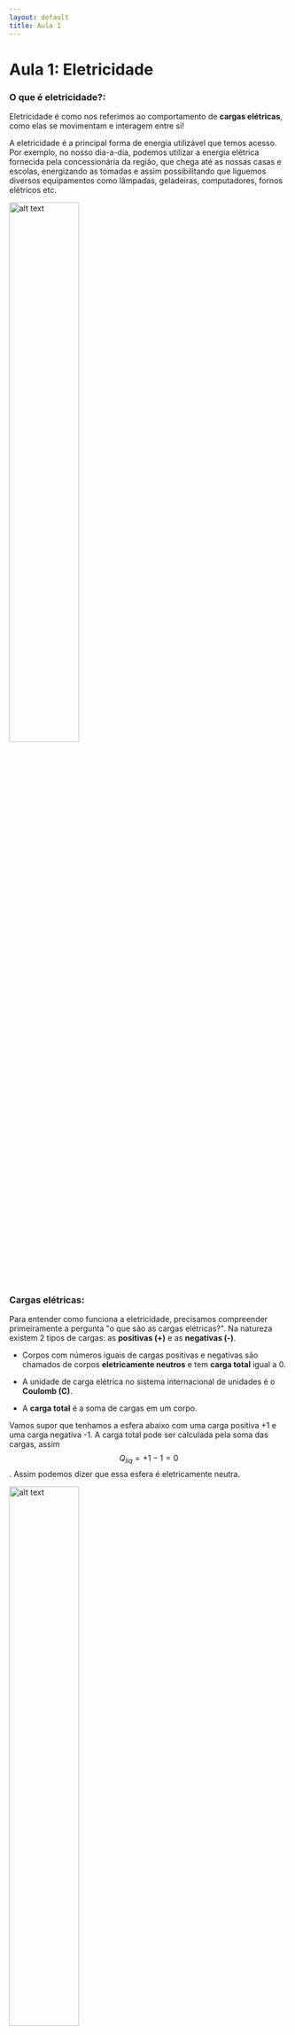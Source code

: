 ```yaml
---
layout: default
title: Aula 1
---
```


# Aula 1: Eletricidade
### O que é eletricidade?:

Eletricidade é como nos referimos ao comportamento de **cargas elétricas**, como elas se movimentam e interagem entre si! 

A eletricidade é a principal forma de energia utilizável que temos acesso. Por exemplo, no nosso dia-a-dia, podemos utilizar a energia elétrica fornecida pela concessionária da região, que chega até as nossas casas e escolas, energizando as tomadas e assim possibilitando que liguemos diversos equipamentos como lâmpadas, geladeiras, computadores, fornos elétricos etc.

<img src="IMAGES/power-lines-jump-rope.gif" alt="alt text" style="width:50%;">

### Cargas elétricas:

Para entender como funciona a eletricidade, precisamos compreender primeiramente a pergunta "o que são as cargas elétricas?". Na natureza existem 2 tipos de cargas: as **positivas (+)** e as **negativas (-)**. 

 - Corpos com números iguais de cargas positivas e negativas são chamados de corpos **eletricamente neutros** e tem **carga total** igual a 0.

 - A unidade de carga elétrica no sistema internacional de unidades é o **Coulomb (C)**.

 - A **carga total** é a soma de cargas em um corpo. 

Vamos supor que tenhamos a esfera abaixo com uma carga positiva +1 e uma carga negativa -1. A carga total pode ser calculada pela soma das cargas, assim $$Q_{liq} = +1 -1 = 0$$. Assim podemos dizer que essa esfera é eletricamente neutra. 

<img src="IMAGES/image.png" alt="alt text" style="width:50%;">

 - Corpos com mais cargas positivas que cargas negativas, são corpos **eletricamente positivos** e tem carga total maior que 0.
   
 - De maneira similar, corpos com mais cargas negativas que cargas positivas são corpos **eletricamente negativos** e tem carga total menor que 0. 

 - Cargas positivas e negativas se atraem, enquanto cargas de mesma natureza se repelem. 


Essa atração e repulsão acontecem pela chamada **lei de Coulomb**! Essa lei é uma equação matemática que permite que engenheiros e cientistas calculem a força de atração ou repulsão sofrida por duas cargas pela distância entre elas e o valor dessas cargas. Não se assuste! Vamos entender como ela funciona.

#### Lei de Coulomb:

$$F = k \cdot \frac{|q_1 \cdot q_2|}{r^2}$$

#### ⚡ Observações:
Essa equação muito doida diz para nós basicamente que:

- A força é **atrativa** se as cargas forem **opostas** (positivo e negativo).
- A força é **repulsiva** se as cargas forem **de mesma natureza** (positivo e positivo ou negativo e negativo).

Confira a simulação abaixo para ver a Lei de Coulomb em ação. Clique em escala macro, mova o boneco, altere entre cargas positivas e negativas e veja a força elétrica mudando!

<iframe src="https://phet.colorado.edu/sims/html/coulombs-law/latest/coulombs-law_all.html?locale=pt_BR" width="100%" height="500px"></iframe>

Reparou que quando colocamos uma carga positiva e a outra negativa, os bonecos precisam puxar as cargas para elas ficarem paradas? Isso é porque elas se **atraem** uma em direção a outra.

Quando colocamos cargas com sinais iguais, os bonecos começam a empurrar as cargas. Isso é porque as cargas se **repelem**!

Tudo bem, falamos sobre a existência desses dois tipos de carga, mas essa ainda não é uma resposta completa para a pergunta que nos fizemos. Talvez uma melhor pergunta para entendermos o que são as cargas elétricas seja nos perguntar "de onde essas cargas vem?". A resposta para essa pergunta está nos átomos!

---

### Os átomos:

Os **átomos** são unidades fundamentais de formação da matéria e são compostos por 3 partículas fundamentais: os **prótons**, **neutrons** e **elétrons**. 

 - **Prótons** são partículas com carga positiva $$+e$$, onde $$e$$ é o que nós chamamos de **carga elementar**. Prótons tem massa $$ m \approx 1 u $$, onde $$u$$ é a unidade fundamental de massa atômica. 

 - Os **neutrons** são partículas eletricamente neutras e tem aproximadamente a mesma massa do próton. 

 - Já os **elétrons** tem carga negativa $$-e$$ e massa aproximada de $$\frac{1u}{1836}$$. 

Repare que os prótons e elétrons tem a mesma carga, com sinal trocado. Em muitos cálculos de massa atômica, muito utilizados na química e na física, desconsideramos a massa dos elétrons uma vez que ela é muito muito muito baixa. 

Além disso, os átomos tem 2 regiões principais: o **núcleo** e a **eletrosfera**. 

 - O **núcleo** dos átomos é **eletricamente positivo**, é onde se concentram um ou mais prótons e pode ou não possuir neutrons também. O número de prótons no núcleo define qual elemento da tabela periódica aquele átomo representa.

 - A **eletrosfera** é a região em volta do núcleo atômico onde habitam os elétrons.

<img src="IMAGES/image-1.png" alt="alt text" style="width:40%;">

Quando um átomo tem o mesmo número de prótons e elétrons, como vimos anteriormente, ele é eletricamente neutro, pois apresenta carga total nula. Quando um átomo tem números diferentes de prótons e elétrons, ele pode ser eletricamente positivo ou negativo e passa a ser um **íon**.

Para ter um número diferente de elétrons e prótons e se tornar um íon, um átomo deve perder ou ganhar elétrons. 

- Quando um átomo ganha um ou mais elétrons, ele passa a ter carga total negativa, pois tem mais cargas negativas que cargas positivas. Íons com carga negativa são chamados de **ânions**.

- Agora, quando um átomo perde elétrons, ele passa a ter carga total positiva, pois tem mais cargas positivas que cargas negativas. Íons com carga positiva são chamados de **cátions**.

Vamos ver a física atômica em ação! Lembre-se do que falamos, clique no botão "ÁTOMO" e monte um átomo (ou um íon) na simulação abaixo! No lado direito da tela veja qual átomo da tabela periódica você montou.

<iframe src="https://phet.colorado.edu/sims/html/build-an-atom/latest/build-an-atom_all.html?locale=pt_BR" width="100%" height="500px"></iframe>

---
